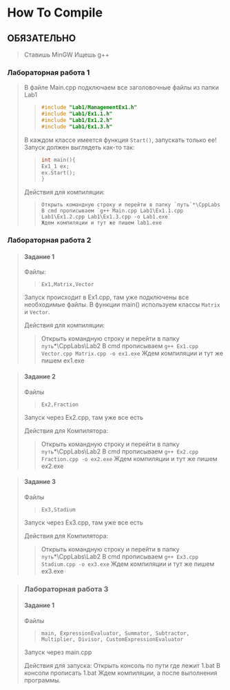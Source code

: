 # How To Compile

## ОБЯЗАТЕЛЬНО
> Ставишь MinGW
> Ищешь g++
### **Лабораторная работа 1**
> В файле Main.cpp подключаем все заголовочные файлы из папки Lab1
>> ```Cpp
>> #include "Lab1/ManagementEx1.h"
>> #include "Lab1/Ex1.1.h"
>> #include "Lab1/Ex1.2.h"
>> #include "Lab1/Ex1.3.h"
>> ```
> В каждом классе имеется функция `Start()`, запускать только ее!
> Запуск должен выглядеть как-то так:
>> ```Cpp
>> int main(){
>> Ex1_1 ex;
>> ex.Start();
>> }
>>```
>
> Действия для компиляции:
>> ```
>> Открыть командную строку и перейти в папку `путь`*\CppLabs
>> В cmd прописываем `g++ Main.cpp Lab1\Ex1.1.cpp Lab1\Ex1.2.cpp Lab1\Ex1.3.cpp -o Lab1.exe`
>> Ждем компиляции и тут же пишем lab1.exe
>> ```

### **Лабораторная работа 2**
> #### **Задание 1**
> Файлы:
>> ``` 
>> Ex1,Matrix,Vector
>>```
> Запуск происходит в Ex1.cpp, там уже подключены все необходимые файлы.
> В функции main() используем классы `Matrix` и `Vector`.
>
> Действия для компиляции:
>> Открыть командную строку и перейти в папку `путь`*\CppLabs\Lab2
>> В cmd прописываем  `g++ Ex1.cpp Vector.cpp Matrix.cpp -o ex1.exe`
>> Ждем компиляции и тут же пишем ex1.exe

> #### **Задание 2**
> Файлы
>> ```
>> Ex2,Fraction
>> ```
> Запуск через Ex2.cpp, там уже все есть
>
>Действия для Компилятора:
>> Открыть командную строку и перейти в папку `путь`*\CppLabs\Lab2
>> В cmd прописываем  `g++ Ex2.cpp Fraction.cpp -o ex2.exe`
>> Ждем компиляции и тут же пишем ex2.exe

> #### **Задание 3**
> Файлы
>> ```
>> Ex3,Stadium
>> ```
> Запуск через Ex3.cpp, там уже все есть
>
>Действия для Компилятора:
>> Открыть командную строку и перейти в папку `путь`*\CppLabs\Lab2
>> В cmd прописываем  `g++ Ex3.cpp Stadium.cpp -o ex3.exe`
>> Ждем компиляции и тут же пишем ex3.exe

>### **Лабораторная работа 3**
>#### **Задание 1**
> Файлы
>> ```
>> main, ExpressionEvaluator, Summator, Subtractor, Multiplier, Divisor, CustomExpressionEvaluator
>> ```
> Запуск через main.cpp
>
>Действия для запуска:
> Открыть консоль по пути где лежит 1.bat
> В консоли прописать 1.bat
> Ждем компиляции, а после выполнения программы.
